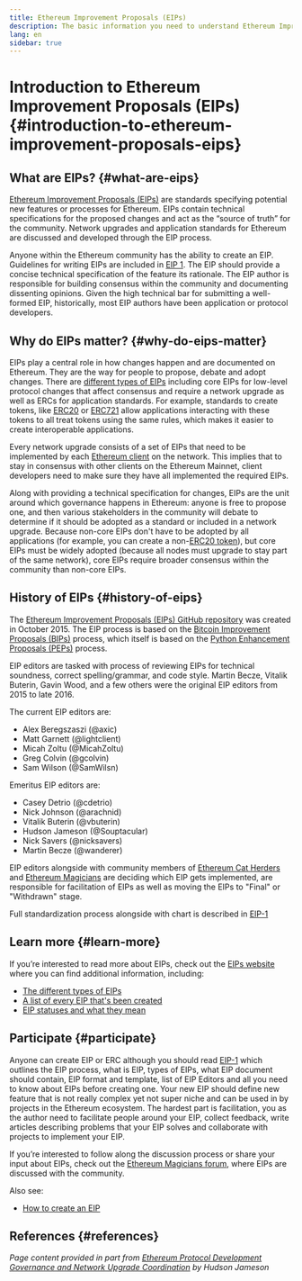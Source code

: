 ```yaml
---
title: Ethereum Improvement Proposals (EIPs)
description: The basic information you need to understand Ethereum Improvement Proposals (EIPs).
lang: en
sidebar: true
---
```


# Introduction to Ethereum Improvement Proposals (EIPs) {#introduction-to-ethereum-improvement-proposals-eips}

## What are EIPs? {#what-are-eips}

[Ethereum Improvement Proposals (EIPs)](https://eips.ethereum.org/) are standards specifying potential new features or processes for Ethereum. EIPs contain technical specifications for the proposed changes and act as the “source of truth” for the community. Network upgrades and application standards for Ethereum are discussed and developed through the EIP process.

Anyone within the Ethereum community has the ability to create an EIP. Guidelines for writing EIPs are included in [EIP 1](https://eips.ethereum.org/EIPS/eip-1). The EIP should provide a concise technical specification of the feature its rationale. The EIP author is responsible for building consensus within the community and documenting dissenting opinions. Given the high technical bar for submitting a well-formed EIP, historically, most EIP authors have been application or protocol developers.

## Why do EIPs matter? {#why-do-eips-matter}

EIPs play a central role in how changes happen and are documented on Ethereum. They are the way for people to propose, debate and adopt changes. There are [different types of EIPs](https://github.com/ethereum/EIPs/blob/master/EIPS/eip-1.md#eip-types) including core EIPs for low-level protocol changes that affect consensus and require a network upgrade as well as ERCs for application standards. For example, standards to create tokens, like [ERC20](https://eips.ethereum.org/EIPS/eip-20) or [ERC721](https://eips.ethereum.org/EIPS/eip-721) allow applications interacting with these tokens to all treat tokens using the same rules, which makes it easier to create interoperable applications.

Every network upgrade consists of a set of EIPs that need to be implemented by each [Ethereum client](/learn/#clients-and-nodes) on the network. This implies that to stay in consensus with other clients on the Ethereum Mainnet, client developers need to make sure they have all implemented the required EIPs.

Along with providing a technical specification for changes, EIPs are the unit around which governance happens in Ethereum: anyone is free to propose one, and then various stakeholders in the community will debate to determine if it should be adopted as a standard or included in a network upgrade. Because non-core EIPs don't have to be adopted by all applications (for example, you can create a non-[ERC20 token](https://eips.ethereum.org/EIPS/eip-20)), but core EIPs must be widely adopted (because all nodes must upgrade to stay part of the same network), core EIPs require broader consensus within the community than non-core EIPs.

## History of EIPs {#history-of-eips}

The [Ethereum Improvement Proposals (EIPs) GitHub repository](https://github.com/ethereum/EIPs) was created in October 2015. The EIP process is based on the [Bitcoin Improvement Proposals (BIPs)](https://github.com/bitcoin/bips) process, which itself is based on the [Python Enhancement Proposals (PEPs)](https://www.python.org/dev/peps/) process.

EIP editors are tasked with process of reviewing EIPs for technical soundness, correct spelling/grammar, and code style. Martin Becze, Vitalik Buterin, Gavin Wood, and a few others were the original EIP editors from 2015 to late 2016. 

The current EIP editors are:
- Alex Beregszaszi (@axic)
- Matt Garnett (@lightclient)
- Micah Zoltu (@MicahZoltu)
- Greg Colvin (@gcolvin)
- Sam Wilson (@SamWilsn)

Emeritus EIP editors are:
- Casey Detrio (@cdetrio)
- Nick Johnson (@arachnid)
- Vitalik Buterin (@vbuterin)
- Hudson Jameson (@Souptacular)
- Nick Savers (@nicksavers)
- Martin Becze (@wanderer)

EIP editors alongside with community members of [Ethereum Cat Herders](https://ethereumcatherders.com/) and [Ethereum Magicians](https://ethereum-magicians.org/) are deciding which EIP gets implemented, are responsible for facilitation of EIPs as well as moving the EIPs to "Final" or "Withdrawn" stage.

Full standardization process alongside with chart is described in [EIP-1](https://eips.ethereum.org/EIPS/eip-1)

## Learn more {#learn-more}

If you’re interested to read more about EIPs, check out the [EIPs website](https://eips.ethereum.org/) where you can find additional information, including:

- [The different types of EIPs](https://eips.ethereum.org/)
- [A list of every EIP that's been created](https://eips.ethereum.org/all)
- [EIP statuses and what they mean](https://eips.ethereum.org/)

## Participate {#participate}

Anyone can create EIP or ERC although you should read [EIP-1](https://eips.ethereum.org/EIPS/eip-1) which outlines the EIP process, what is EIP, types of EIPs, what EIP document should contain, EIP format and template, list of EIP Editors and all you need to know about EIPs before creating one. Your new EIP should define new feature that is not really complex yet not super niche and can be used in by projects in the Ethereum ecosystem. The hardest part is facilitation, you as the author need to facilitate people around your EIP, collect feedback, write articles describing problems that your EIP solves and collaborate with projects to implement your EIP.

If you’re interested to follow along the discussion process or share your input about EIPs, check out the [Ethereum Magicians forum](https://ethereum-magicians.org/), where EIPs are discussed with the community.

Also see:

- [How to create an EIP](https://eips.ethereum.org/EIPS/eip-1)

## References {#references}

<cite class="citation">

Page content provided in part from [Ethereum Protocol Development Governance and Network Upgrade Coordination](https://hudsonjameson.com/2020-03-23-ethereum-protocol-development-governance-and-network-upgrade-coordination/) by Hudson Jameson

</cite>
